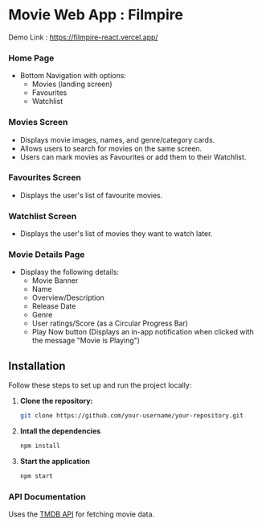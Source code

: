 # Movie Web App : Filmpire

Demo Link : https://filmpire-react.vercel.app/

### Home Page

- Bottom Navigation with options:
  - Movies (landing screen)
  - Favourites
  - Watchlist

### Movies Screen

- Displays movie images, names, and genre/category cards.
- Allows users to search for movies on the same screen.
- Users can mark movies as Favourites or add them to their Watchlist.

### Favourites Screen

- Displays the user's list of favourite movies.

### Watchlist Screen

- Displays the user's list of movies they want to watch later.

### Movie Details Page

- Displasy the following details:
  - Movie Banner
  - Name
  - Overview/Description
  - Release Date
  - Genre
  - User ratings/Score (as a Circular Progress Bar)
  - Play Now button (Displays an in-app notification when clicked with the message "Movie is Playing")

 
## Installation

Follow these steps to set up and run the project locally:

1. **Clone the repository:**
   ```sh
   git clone https://github.com/your-username/your-repository.git
2. **Intall the dependencies**
   ```sh
   npm install
3. **Start the application**
   ```sh
   npm start

### API Documentation

Uses the [TMDB API](https://www.themoviedb.org/) for fetching movie data.




